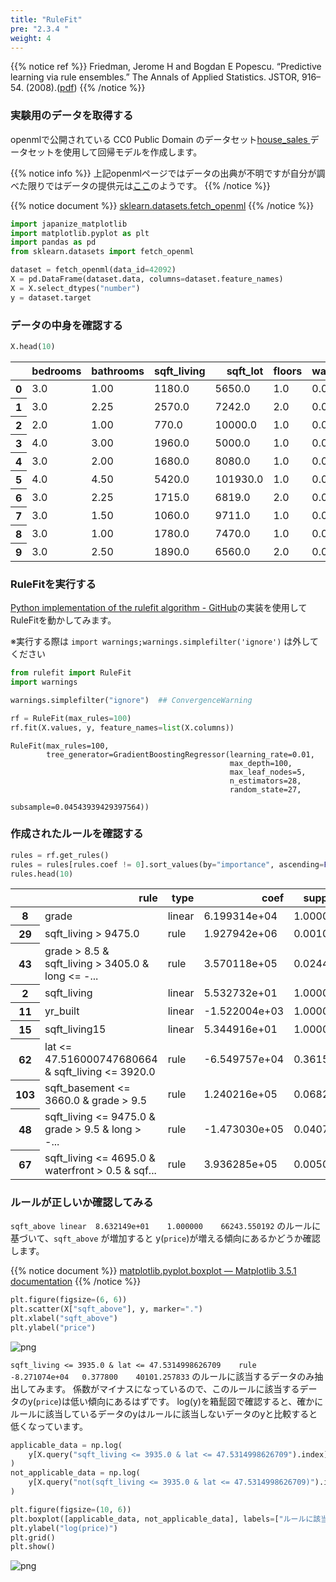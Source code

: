 ```yaml
---
title: "RuleFit"
pre: "2.3.4 "
weight: 4
---
```


{{% notice ref %}}
Friedman, Jerome H and Bogdan E Popescu. “Predictive learning via rule ensembles.” The Annals of Applied Statistics. JSTOR, 916–54. (2008).([pdf](https://jerryfriedman.su.domains/ftp/RuleFit.pdf))
{{% /notice %}}

### 実験用のデータを取得する
openmlで公開されている CC0 Public Domain のデータセット[house_sales
](https://www.openml.org/d/42092) データセットを使用して回帰モデルを作成します。

{{% notice info %}}
上記openmlページではデータの出典が不明ですが自分が調べた限りではデータの提供元は[ここ](https://gis-kingcounty.opendata.arcgis.com/datasets/zipcodes-for-king-county-and-surrounding-area-shorelines-zipcode-shore-area/explore?location=47.482924%2C-121.477600%2C8.00&showTable=true)のようです。
{{% /notice %}}

{{% notice document %}}
[sklearn.datasets.fetch_openml](https://scikit-learn.org/stable/modules/generated/sklearn.datasets.fetch_openml.html)
{{% /notice %}}

```python
import japanize_matplotlib
import matplotlib.pyplot as plt
import pandas as pd
from sklearn.datasets import fetch_openml

dataset = fetch_openml(data_id=42092)
X = pd.DataFrame(dataset.data, columns=dataset.feature_names)
X = X.select_dtypes("number")
y = dataset.target
```
### データの中身を確認する


```python
X.head(10)
```

<div>
<style scoped>
    .dataframe tbody tr th:only-of-type {
        vertical-align: middle;
    }

    .dataframe tbody tr th {
        vertical-align: top;
    }

    .dataframe thead th {
        text-align: right;
    }
</style>
<table class="dataframe">
  <thead>
    <tr style="text-align: right;">
      <th></th>
      <th>bedrooms</th>
      <th>bathrooms</th>
      <th>sqft_living</th>
      <th>sqft_lot</th>
      <th>floors</th>
      <th>waterfront</th>
      <th>view</th>
      <th>condition</th>
      <th>grade</th>
      <th>sqft_above</th>
      <th>sqft_basement</th>
      <th>yr_built</th>
      <th>yr_renovated</th>
      <th>lat</th>
      <th>long</th>
      <th>sqft_living15</th>
      <th>sqft_lot15</th>
    </tr>
  </thead>
  <tbody>
    <tr>
      <th>0</th>
      <td>3.0</td>
      <td>1.00</td>
      <td>1180.0</td>
      <td>5650.0</td>
      <td>1.0</td>
      <td>0.0</td>
      <td>0.0</td>
      <td>3.0</td>
      <td>7.0</td>
      <td>1180.0</td>
      <td>0.0</td>
      <td>1955.0</td>
      <td>0.0</td>
      <td>47.5112</td>
      <td>-122.257</td>
      <td>1340.0</td>
      <td>5650.0</td>
    </tr>
    <tr>
      <th>1</th>
      <td>3.0</td>
      <td>2.25</td>
      <td>2570.0</td>
      <td>7242.0</td>
      <td>2.0</td>
      <td>0.0</td>
      <td>0.0</td>
      <td>3.0</td>
      <td>7.0</td>
      <td>2170.0</td>
      <td>400.0</td>
      <td>1951.0</td>
      <td>1991.0</td>
      <td>47.7210</td>
      <td>-122.319</td>
      <td>1690.0</td>
      <td>7639.0</td>
    </tr>
    <tr>
      <th>2</th>
      <td>2.0</td>
      <td>1.00</td>
      <td>770.0</td>
      <td>10000.0</td>
      <td>1.0</td>
      <td>0.0</td>
      <td>0.0</td>
      <td>3.0</td>
      <td>6.0</td>
      <td>770.0</td>
      <td>0.0</td>
      <td>1933.0</td>
      <td>0.0</td>
      <td>47.7379</td>
      <td>-122.233</td>
      <td>2720.0</td>
      <td>8062.0</td>
    </tr>
    <tr>
      <th>3</th>
      <td>4.0</td>
      <td>3.00</td>
      <td>1960.0</td>
      <td>5000.0</td>
      <td>1.0</td>
      <td>0.0</td>
      <td>0.0</td>
      <td>5.0</td>
      <td>7.0</td>
      <td>1050.0</td>
      <td>910.0</td>
      <td>1965.0</td>
      <td>0.0</td>
      <td>47.5208</td>
      <td>-122.393</td>
      <td>1360.0</td>
      <td>5000.0</td>
    </tr>
    <tr>
      <th>4</th>
      <td>3.0</td>
      <td>2.00</td>
      <td>1680.0</td>
      <td>8080.0</td>
      <td>1.0</td>
      <td>0.0</td>
      <td>0.0</td>
      <td>3.0</td>
      <td>8.0</td>
      <td>1680.0</td>
      <td>0.0</td>
      <td>1987.0</td>
      <td>0.0</td>
      <td>47.6168</td>
      <td>-122.045</td>
      <td>1800.0</td>
      <td>7503.0</td>
    </tr>
    <tr>
      <th>5</th>
      <td>4.0</td>
      <td>4.50</td>
      <td>5420.0</td>
      <td>101930.0</td>
      <td>1.0</td>
      <td>0.0</td>
      <td>0.0</td>
      <td>3.0</td>
      <td>11.0</td>
      <td>3890.0</td>
      <td>1530.0</td>
      <td>2001.0</td>
      <td>0.0</td>
      <td>47.6561</td>
      <td>-122.005</td>
      <td>4760.0</td>
      <td>101930.0</td>
    </tr>
    <tr>
      <th>6</th>
      <td>3.0</td>
      <td>2.25</td>
      <td>1715.0</td>
      <td>6819.0</td>
      <td>2.0</td>
      <td>0.0</td>
      <td>0.0</td>
      <td>3.0</td>
      <td>7.0</td>
      <td>1715.0</td>
      <td>0.0</td>
      <td>1995.0</td>
      <td>0.0</td>
      <td>47.3097</td>
      <td>-122.327</td>
      <td>2238.0</td>
      <td>6819.0</td>
    </tr>
    <tr>
      <th>7</th>
      <td>3.0</td>
      <td>1.50</td>
      <td>1060.0</td>
      <td>9711.0</td>
      <td>1.0</td>
      <td>0.0</td>
      <td>0.0</td>
      <td>3.0</td>
      <td>7.0</td>
      <td>1060.0</td>
      <td>0.0</td>
      <td>1963.0</td>
      <td>0.0</td>
      <td>47.4095</td>
      <td>-122.315</td>
      <td>1650.0</td>
      <td>9711.0</td>
    </tr>
    <tr>
      <th>8</th>
      <td>3.0</td>
      <td>1.00</td>
      <td>1780.0</td>
      <td>7470.0</td>
      <td>1.0</td>
      <td>0.0</td>
      <td>0.0</td>
      <td>3.0</td>
      <td>7.0</td>
      <td>1050.0</td>
      <td>730.0</td>
      <td>1960.0</td>
      <td>0.0</td>
      <td>47.5123</td>
      <td>-122.337</td>
      <td>1780.0</td>
      <td>8113.0</td>
    </tr>
    <tr>
      <th>9</th>
      <td>3.0</td>
      <td>2.50</td>
      <td>1890.0</td>
      <td>6560.0</td>
      <td>2.0</td>
      <td>0.0</td>
      <td>0.0</td>
      <td>3.0</td>
      <td>7.0</td>
      <td>1890.0</td>
      <td>0.0</td>
      <td>2003.0</td>
      <td>0.0</td>
      <td>47.3684</td>
      <td>-122.031</td>
      <td>2390.0</td>
      <td>7570.0</td>
    </tr>
  </tbody>
</table>
</div>



### RuleFitを実行する
[Python implementation of the rulefit algorithm - GitHub](https://github.com/christophM/rulefit)の実装を使用してRuleFitを動かしてみます。

※実行する際は `import warnings;warnings.simplefilter('ignore')` は外してください


```python
from rulefit import RuleFit
import warnings

warnings.simplefilter("ignore")  ## ConvergenceWarning

rf = RuleFit(max_rules=100)
rf.fit(X.values, y, feature_names=list(X.columns))
```




    RuleFit(max_rules=100,
            tree_generator=GradientBoostingRegressor(learning_rate=0.01,
                                                     max_depth=100,
                                                     max_leaf_nodes=5,
                                                     n_estimators=28,
                                                     random_state=27,
                                                     subsample=0.04543939429397564))



### 作成されたルールを確認する


```python
rules = rf.get_rules()
rules = rules[rules.coef != 0].sort_values(by="importance", ascending=False)
rules.head(10)
```




<div>
<style scoped>
    .dataframe tbody tr th:only-of-type {
        vertical-align: middle;
    }

    .dataframe tbody tr th {
        vertical-align: top;
    }

    .dataframe thead th {
        text-align: right;
    }
</style>
<table class="dataframe">
  <thead>
    <tr style="text-align: right;">
      <th></th>
      <th>rule</th>
      <th>type</th>
      <th>coef</th>
      <th>support</th>
      <th>importance</th>
    </tr>
  </thead>
  <tbody>
    <tr>
      <th>8</th>
      <td>grade</td>
      <td>linear</td>
      <td>6.199314e+04</td>
      <td>1.000000</td>
      <td>66184.725645</td>
    </tr>
    <tr>
      <th>29</th>
      <td>sqft_living &gt; 9475.0</td>
      <td>rule</td>
      <td>1.927942e+06</td>
      <td>0.001018</td>
      <td>61491.753935</td>
    </tr>
    <tr>
      <th>43</th>
      <td>grade &gt; 8.5 &amp; sqft_living &gt; 3405.0 &amp; long &lt;= -...</td>
      <td>rule</td>
      <td>3.570118e+05</td>
      <td>0.024440</td>
      <td>55126.384264</td>
    </tr>
    <tr>
      <th>2</th>
      <td>sqft_living</td>
      <td>linear</td>
      <td>5.532732e+01</td>
      <td>1.000000</td>
      <td>46347.924165</td>
    </tr>
    <tr>
      <th>11</th>
      <td>yr_built</td>
      <td>linear</td>
      <td>-1.522004e+03</td>
      <td>1.000000</td>
      <td>44393.726859</td>
    </tr>
    <tr>
      <th>15</th>
      <td>sqft_living15</td>
      <td>linear</td>
      <td>5.344916e+01</td>
      <td>1.000000</td>
      <td>34501.058499</td>
    </tr>
    <tr>
      <th>62</th>
      <td>lat &lt;= 47.516000747680664 &amp; sqft_living &lt;= 3920.0</td>
      <td>rule</td>
      <td>-6.549757e+04</td>
      <td>0.361507</td>
      <td>31467.457947</td>
    </tr>
    <tr>
      <th>103</th>
      <td>sqft_basement &lt;= 3660.0 &amp; grade &gt; 9.5</td>
      <td>rule</td>
      <td>1.240216e+05</td>
      <td>0.068228</td>
      <td>31270.434139</td>
    </tr>
    <tr>
      <th>48</th>
      <td>sqft_living &lt;= 9475.0 &amp; grade &gt; 9.5 &amp; long &gt; -...</td>
      <td>rule</td>
      <td>-1.473030e+05</td>
      <td>0.040733</td>
      <td>29117.596559</td>
    </tr>
    <tr>
      <th>67</th>
      <td>sqft_living &lt;= 4695.0 &amp; waterfront &gt; 0.5 &amp; sqf...</td>
      <td>rule</td>
      <td>3.936285e+05</td>
      <td>0.005092</td>
      <td>28016.079499</td>
    </tr>
  </tbody>
</table>
</div>



### ルールが正しいか確認してみる

`sqft_above	linear	8.632149e+01	1.000000	66243.550192` のルールに基づいて、`sqft_above` が増加すると y(`price`)が増える傾向にあるかどうか確認します。

{{% notice document %}}
[matplotlib.pyplot.boxplot — Matplotlib 3.5.1 documentation](https://matplotlib.org/3.5.1/api/_as_gen/matplotlib.pyplot.boxplot.html)
{{% /notice %}}


```python
plt.figure(figsize=(6, 6))
plt.scatter(X["sqft_above"], y, marker=".")
plt.xlabel("sqft_above")
plt.ylabel("price")
```

    
![png](/images/basic/tree/RuleFit_files/RuleFit_12_1.png)
    


`sqft_living <= 3935.0 & lat <= 47.5314998626709	rule	-8.271074e+04	0.377800	40101.257833` のルールに該当するデータのみ抽出してみます。
係数がマイナスになっているので、このルールに該当するデータのy(`price`)は低い傾向にあるはずです。
log(y)を箱髭図で確認すると、確かにルールに該当しているデータのyはルールに該当しないデータのyと比較すると低くなっています。


```python
applicable_data = np.log(
    y[X.query("sqft_living <= 3935.0 & lat <= 47.5314998626709").index]
)
not_applicable_data = np.log(
    y[X.query("not(sqft_living <= 3935.0 & lat <= 47.5314998626709)").index]
)

plt.figure(figsize=(10, 6))
plt.boxplot([applicable_data, not_applicable_data], labels=["ルールに該当", "ルールに該当しない"])
plt.ylabel("log(price)")
plt.grid()
plt.show()
```


    
![png](/images/basic/tree/RuleFit_files/RuleFit_14_0.png)
    

